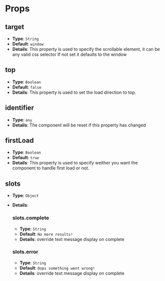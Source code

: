 # Props

## target

- **Type**: `String`
- **Default**: `window`
- **Details**:
  This property is used to specify the scrollable element, it can be any valid css selector
  If not set it defaults to the window

## top

- **Type**: `Boolean`
- **Default**: `false`
- **Details**:
  This property is used to set the load direction to top.

## identifier

- **Type**: `any`
- **Details**:
  The component will be reset if this property has changed

## firstLoad

- **Type**: `Boolean`
- **Default**: `true`
- **Details**:
  This property is used to specify weither you want the component to handle first load or not.

## slots

- **Type**: `Object`
- **Details**:

  ### slots.complete

  - **Type**: `String`
  - **Default**: `No more results!`
  - **Details**:
    override text message display on complete

  ### slots.error

  - **Type**: `String`
  - **Default**: `Oops something went wrong!`
  - **Details**:
    override text message display on complete
